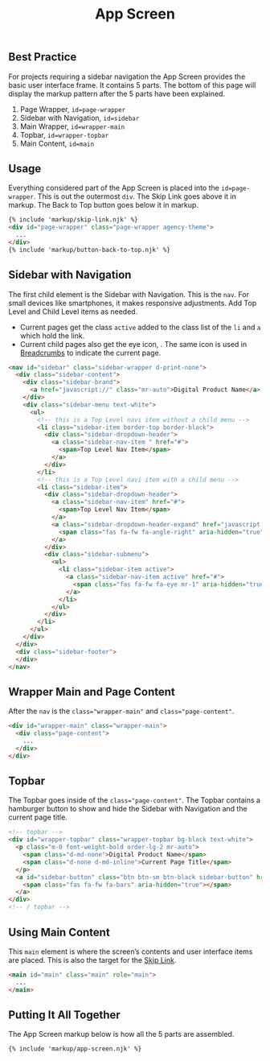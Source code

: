 ﻿---
title: App Screen
summary: The App Screen is the container for your digital product. 
tags: basic view, sidenav, topbar
layout: guide
eleventyNavigation:
  key: App Screen
  parent: Components
  order: 20
  excerpt: The App Screen is the container for your digital product. 
  img: /img/illustrations/illus-app-screen.svg
---

## Best Practice

For projects requiring a sidebar navigation the App Screen provides the basic user interface frame. It contains 5 parts. The bottom of this page will display the markup pattern after the 5 parts have been explained.

1. Page Wrapper, `id=page-wrapper`
1. Sidebar with Navigation, `id=sidebar`
1. Main Wrapper, `id=wrapper-main`
1. Topbar, `id=wrapper-topbar`
1. Main Content, `id=main`

## Usage

Everything considered part of the App Screen is placed into the `id=page-wrapper`. This is out the outermost `div`. The Skip Link goes above it in markup. The Back to Top button goes below it in markup.

```html
{% include 'markup/skip-link.njk' %}
<div id="page-wrapper" class="page-wrapper agency-theme">
  ...
</div>
{% include 'markup/button-back-to-top.njk' %}
```

## Sidebar with Navigation

The first child element is the Sidebar with Navigation. This is the `nav`. For small devices like smartphones, it makes responsive adjustments. Add Top Level and Child Level items as needed.

- Current pages get the class `active` added to the class list of the `li` and `a` which hold the link.
- Current child pages also get the eye icon, <span class="fas fa-eye" aria-hidden="true"></span>. The same icon is used in [Breadcrumbs](/components/breadcrumbs) to indicate the current page.

```html
<nav id="sidebar" class="sidebar-wrapper d-print-none">
  <div class="sidebar-content">
    <div class="sidebar-brand">
      <a href="javascript://" class="mr-auto">Digital Product Name</a>
    </div>
    <div class="sidebar-menu text-white">
      <ul>
        <!-- this is a Top Level navi item without a child menu -->
        <li class="sidebar-item border-top border-black">
          <div class="sidebar-dropdown-header">
            <a class="sidebar-nav-item " href="#">
              <span>Top Level Nav Item</span>
            </a>
          </div>
        </li>
        <!-- this is a Top Level navi item with a child menu -->
        <li class="sidebar-item">
          <div class="sidebar-dropdown-header">
            <a class="sidebar-nav-item" href="#">
              <span>Top Level Nav Item</span>
            </a>
            <a class="sidebar-dropdown-header-expand" href="javascript://" role="button">
              <span class="fas fa-fw fa-angle-right" aria-hidden="true"></span>
            </a>
          </div>
          <div class="sidebar-submenu">
            <ul>
              <li class="sidebar-item active">
                <a class="sidebar-nav-item active" href="#">
                  <span class="fas fa-fw fa-eye mr-1" aria-hidden="true"></span><span>Child Level Nav Item</span>
                </a>
              </li>
            </ul>
          </div>
        </li>
      </ul>
    </div>
  </div>
  <div class="sidebar-footer">
  </div>
</nav>
```

## Wrapper Main and Page Content

After the `nav` is the `class="wrapper-main"` and `class="page-content"`.

```html
<div id="wrapper-main" class="wrapper-main">
  <div class="page-content">
    ...
  </div>
</div>
```

## Topbar

The Topbar goes inside of the `class="page-content"`. The Topbar contains a hamburger button to show and hide the Sidebar with Navigation and the current page title.

```html
<!-- topbar -->
<div id="wrapper-topbar" class="wrapper-topbar bg-black text-white">
  <p class="m-0 font-weight-bold order-lg-2 mr-auto">
    <span class="d-md-none">Digital Product Name</span>
    <span class="d-none d-md-inline">Current Page Title</span>
  </p>
  <a id="sidebar-button" class="btn btn-sm btn-black sidebar-button" href="javascript://" role="button">
    <span class="fas fa-fw fa-bars" aria-hidden="true"></span>
  </a>
</div>
<!-- / topbar -->
```

## Using Main Content

This `main` element is where the screen’s contents and user interface items are placed. This is also the target for the [Skip Link](/accessibility/skip-link/).

```html
<main id="main" class="main" role="main">
  ... 
</main>
```

## Putting It All Together

The App Screen markup below is how all the 5 parts are assembled.

```html
{% include 'markup/app-screen.njk' %}
```

